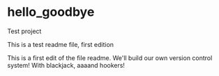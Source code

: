 # hello_goodbye
Test project

This is a test readme file, first edition

This is a first edit of the file readme. We'll build our own version control system!
With blackjack, aaaand hookers! 
